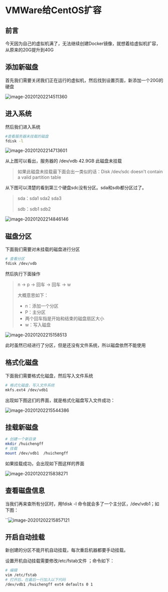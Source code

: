 # VMWare给CentOS扩容

## 前言

今天因为自己的虚拟机满了，无法继续创建Docker镜像，就想着给虚拟机扩容，从原来的20G提升到40G

## 添加新磁盘

首先我们需要关闭我们正在运行的虚拟机，然后找到设置页面，新添加一个20G的硬盘

![image-20201202214511360](images/image-20201202214511360.png)

## 进入系统

然后我们进入系统

```bash
#查看服务器未挂载的磁盘
fdisk -l
```

![image-20201202214713601](images/image-20201202214713601.png)

从上图可以看出，服务器的 /dev/vdb 42.9GB 此磁盘未挂载

> 如果此磁盘未挂载最下面会出一类似的话：Disk /dev/sdc doesn't contain a valid partition table

从下图可以清楚的看到第三个硬盘sdc没有分区。sda和sdb都分区过了。

>sda：sda1 sda2 sda3
>
>sdb：sdb1 sdb2

![image-20201202214846146](images/image-20201202214846146.png)

## 磁盘分区

下面我们需要对未挂载的磁盘进行分区

```bash
# 查看分区
fdisk /dev/vdb 
```

然后执行下面操作

> n -> p -> 回车 -> 回车 -> w
>
> 大概意思如下：
>
> - n：添加一个分区
> - P：主分区
> - 两个回车指是开始和结束的磁盘扇区大小
> - w：写入磁盘

![image-20201202215158513](images/image-20201202215158513.png)

此时虽然已经进行了分区，但是还没有文件系统，所以磁盘依然不能使用

## 格式化磁盘

下面我们需要格式化磁盘，然后写入文件系统

```bash
# 格式化磁盘，写入文件系统
mkfs.ext4 /dev/vdb1 
```

出现如下图这们的界面，就是格式化磁盘写入文件成功：

![image-20201202215544386](images/image-20201202215544386.png)

## 挂载新磁盘

```bash
# 创建一个新目录
mkdir /huichengff
# 挂载
mount /dev/vdb1  /huichengff
```

如果挂载成功，会出现如下图这样的界面

![image-20201202215838271](images/image-20201202215838271.png)

## 查看磁盘信息

当我们再来查所有分区时，用fdisk -l 命令就会多了一个主分区，/dev/vdb1；如下图：

``![image-20201202215857121](images/image-20201202215857121.png)

## 开启自动挂载

新创建的分区不能开机自动挂载，每次重启机器都要手动挂载。

设置开机自动挂载需要修改/etc/fstab文件 ；命令如下：

```bash
# 编辑
vim /etc/fstab
# 打开后，在最后一行加入以下代码
/dev/vdb1 /huichengff ext4 defaults 0 1
```

